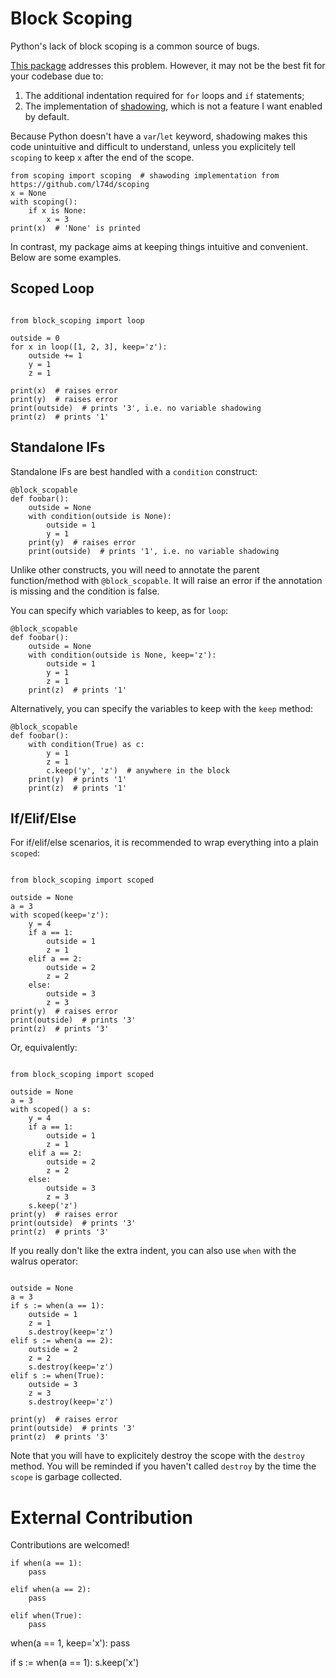 # Block Scoping

Python's lack of block scoping is a common source of bugs.

[This package](https://github.com/l74d/scoping) addresses this problem.
However, it may not be the best fit for your codebase due to:

1. The additional indentation required for `for` loops and `if` statements;
2. The implementation of [shadowing](https://en.wikipedia.org/wiki/Variable_shadowing), which is not a feature I want enabled by default.

Because Python doesn't have a `var`/`let` keyword, shadowing makes this code unintuitive and difficult to understand, unless you explicitely tell `scoping` to keep `x` after the end of the scope.

```python3
from scoping import scoping  # shawoding implementation from https://github.com/l74d/scoping
x = None
with scoping():
    if x is None:
        x = 3
print(x)  # 'None' is printed
```

In contrast, my package aims at keeping things intuitive and convenient.
Below are some examples.

## Scoped Loop

```python3

from block_scoping import loop

outside = 0
for x in loop([1, 2, 3], keep='z'):
    outside += 1
    y = 1
    z = 1

print(x)  # raises error
print(y)  # raises error
print(outside)  # prints '3', i.e. no variable shadowing
print(z)  # prints '1'
```

## Standalone IFs

Standalone IFs are best handled with a `condition` construct:

```
@block_scopable
def foobar():
    outside = None
    with condition(outside is None):
        outside = 1
        y = 1
    print(y)  # raises error
    print(outside)  # prints '1', i.e. no variable shadowing
```

Unlike other constructs, you will need to annotate the parent function/method with `@block_scopable`.
It will raise an error if the annotation is missing and the condition is false.

You can specify which variables to keep, as for `loop`:

```
@block_scopable
def foobar():
    outside = None
    with condition(outside is None, keep='z'):
        outside = 1
        y = 1
        z = 1
    print(z)  # prints '1'
```

Alternatively, you can specify the variables to keep with the `keep` method:

```
@block_scopable
def foobar():
    with condition(True) as c:
        y = 1
        z = 1
        c.keep('y', 'z')  # anywhere in the block
    print(y)  # prints '1'
    print(z)  # prints '1'
```


## If/Elif/Else

For if/elif/else scenarios, it is recommended to wrap everything into a plain `scoped`:

```python3

from block_scoping import scoped

outside = None
a = 3
with scoped(keep='z'):
    y = 4
    if a == 1:
        outside = 1
        z = 1
    elif a == 2:
        outside = 2
        z = 2
    else:
        outside = 3
        z = 3
print(y)  # raises error
print(outside)  # prints '3'
print(z)  # prints '3'
```

Or, equivalently:
```python3

from block_scoping import scoped

outside = None
a = 3
with scoped() a s:
    y = 4
    if a == 1:
        outside = 1
        z = 1
    elif a == 2:
        outside = 2
        z = 2
    else:
        outside = 3
        z = 3
    s.keep('z')
print(y)  # raises error
print(outside)  # prints '3'
print(z)  # prints '3'
```

If you really don't like the extra indent, you can also use `when` with the walrus operator:


```python3

outside = None
a = 3
if s := when(a == 1):
    outside = 1
    z = 1
    s.destroy(keep='z')
elif s := when(a == 2):
    outside = 2
    z = 2
    s.destroy(keep='z')
elif s := when(True):
    outside = 3
    z = 3
    s.destroy(keep='z')

print(y)  # raises error
print(outside)  # prints '3'
print(z)  # prints '3'
```

Note that you will have to explicitely destroy the scope with the `destroy` method.
You will be reminded if you haven't called `destroy` by the time the `scope` is garbage collected.

# External Contribution

Contributions are welcomed!


```
if when(a == 1):
    pass

elif when(a == 2):
    pass

elif when(True):
    pass

```

when(a == 1, keep='x'):
    pass
    
if s := when(a == 1):
    s.keep('x')